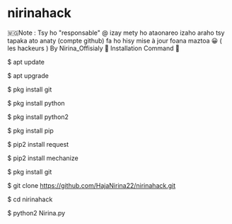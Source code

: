 # nirinahack 
🇲🇬Note : Tsy ho "responsable" @ izay mety ho ataonareo izaho 
araho tsy tapaka ato anaty (compte github) fa ho hisy mise à jour foana
maztoa 😀 ( les hackeurs ) By Nirina_Offisialy
💫 Installation Command 💫

$ apt update 

$ apt upgrade

$ pkg install git 

$ pkg install python

$ pkg install python2

$ pkg install pip 

$ pip2 install request

$ pip2 install mechanize

$ pkg install git 

$ git clone https://github.com/HajaNirina22/nirinahack.git

$ cd nirinahack

$ python2 Nirina.py
